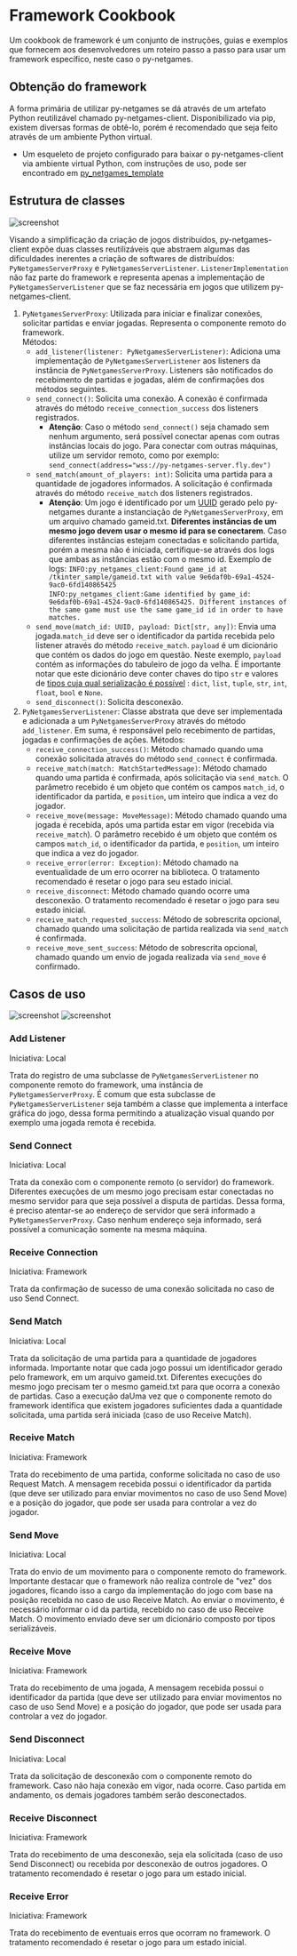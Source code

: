 # Framework Cookbook

Um cookbook de framework é um conjunto de instruções, guias e exemplos que fornecem aos desenvolvedores um roteiro passo a passo para usar um framework específico, neste caso o py-netgames.

## Obtenção do framework

A forma primária de utilizar py-netgames se dá através de um artefato Python reutilizável chamado py-netgames-client. Disponibilizado via pip, existem diversas formas de obtê-lo, porém é recomendado que seja feito através de um ambiente Python virtual.

* Um esqueleto de projeto configurado para baixar o py-netgames-client via ambiente virtual Python, com instruções de uso, pode ser encontrado em [py_netgames_template](https://github.com/gabrielroza/py_netgames_template)


## Estrutura de classes

![screenshot](/imgs/py_netgames_client_public_classes.jpg)

Visando a simplificação da criação de jogos distribuídos, py-netgames-client expõe duas classes reutilizáveis que abstraem algumas das dificuldades inerentes a criação de softwares de distribuídos: `PyNetgamesServerProxy` e `PyNetgamesServerListener`. `ListenerImplementation` não faz parte do framework e representa apenas a implementação de `PyNetgamesServerListener` que se faz necessária em jogos que utilizem py-netgames-client.

1. `PyNetgamesServerProxy`: Utilizada para iniciar e finalizar conexões, solicitar partidas e enviar jogadas. Representa o componente remoto do framework.  
 Métodos:
    -  `add_listener(listener: PyNetgamesServerListener)`: Adiciona uma implementação de `PyNetgamesServerListener` aos listeners da instância de `PyNetgamesServerProxy`. Listeners são notificados do recebimento de partidas e jogadas, além de confirmações dos métodos seguintes.
    -  `send_connect()`: Solicita uma conexão. A conexão é confirmada através do método `receive_connection_success` dos listeners registrados.
        * **Atenção**: Caso o método `send_connect()` seja chamado sem nenhum argumento, será possível conectar apenas com outras instâncias locais do jogo. Para conectar com outras máquinas, utilize um servidor remoto, como por exemplo: `send_connect(address="wss://py-netgames-server.fly.dev")`  	      
    -  `send_match(amount_of_players: int)`: Solicita uma partida para a quantidade de jogadores informados. A solicitação é confirmada através do método `receive_match` dos listeners registrados.
        * **Atenção**: Um jogo é identificado por um [UUID][UUID] gerado pelo py-netgames durante a instanciação de `PyNetgamesServerProxy`, em um arquivo chamado gameid.txt. **Diferentes instâncias de um mesmo jogo devem usar o mesmo id para se conectarem**. Caso diferentes instâncias estejam conectadas e solicitando partida, porém a mesma não é iniciada, certifique-se através dos logs que ambas as instâncias estão com o mesmo id. Exemplo de logs:
                `INFO:py_netgames_client:Found game_id at /tkinter_sample/gameid.txt with value 9e6daf0b-69a1-4524-9ac0-6fd140865425`  
                `INFO:py_netgames_client:Game identified by game_id: 9e6daf0b-69a1-4524-9ac0-6fd140865425. Different instances of the same game must use the same game_id id in order to have matches.`
    -  `send_move(match_id: UUID, payload: Dict[str, any])`: Envia uma jogada.`match_id` deve ser o identificador da partida recebida pelo listener através do método `receive_match`. `payload` é um dicionário que contém os dados do jogo em questão. Neste exemplo, `payload` contém as informações do tabuleiro de jogo da velha. É importante notar que este dicionário deve conter chaves do tipo `str` e valores de [tipos cuja qual serialização é possível](https://docs.python.org/3/library/json.html#json.JSONDecoder) : `dict`, `list`, `tuple`, `str`, `int`, `float`, `bool` e `None`.
    -  `send_disconnect()`: Solicita desconexão.
2. `PyNetgamesServerListener`: Classe abstrata que deve ser implementada e adicionada a um `PyNetgamesServerProxy` através do método `add_listener`. Em suma, é responsável pelo recebimento de partidas, jogadas e confirmações de ações. Métodos:
    - `receive_connection_success()`: Método chamado quando uma conexão solicitada através do método `send_connect` é confirmada.
    - `receive_match(match: MatchStartedMessage)`: Método chamado quando uma partida é confirmada, após solicitação via `send_match`. O parâmetro recebido é um objeto que contém os campos `match_id`, o identificador da partida, e `position`, um inteiro que indica a vez do jogador.
    - `receive_move(message: MoveMessage)`: Método chamado quando uma jogada é recebida, após uma partida estar em vigor (recebida via `receive_match`). O parâmetro recebido é um objeto que contém os campos `match_id`, o identificador da partida, e `position`, um inteiro que indica a vez do jogador.
    - `receive_error(error: Exception)`: Método chamado na eventualidade de um erro ocorrer na biblioteca. O tratamento recomendado é resetar o jogo para seu estado inicial.
    - `receive_disconnect`: Método chamado quando ocorre uma desconexão. O tratamento recomendado é resetar o jogo para seu estado inicial.
    - `receive_match_requested_success`: Método de sobrescrita opcional, chamado quando uma solicitação de partida realizada via `send_match` é confirmada.
    - `receive_move_sent_success`: Método de sobrescrita opcional, chamado quando um envio de jogada realizada via `send_move` é confirmado.

## Casos de uso

![screenshot](/imgs/py_netgames_use_cases.jpg)
![screenshot](/imgs/py_netgames_interaction_overview.jpg)

### Add Listener

Iniciativa: Local

Trata do registro de uma subclasse de `PyNetgamesServerListener` no componente remoto do framework, uma instância de `PyNetgamesServerProxy`. É comum que esta subclasse de `PyNetgamesServerListener` seja também a classe que implementa a interface gráfica do jogo, dessa forma permitindo a atualização visual quando por exemplo uma jogada remota é recebida.

### Send Connect

Iniciativa: Local

Trata da conexão com o componente remoto (o servidor) do framework. Diferentes execuções de um mesmo jogo precisam estar conectadas no mesmo servidor para que seja possível a disputa de partidas. Dessa forma, é preciso atentar-se ao endereço de servidor que será informado a `PyNetgamesServerProxy`. Caso nenhum endereço seja informado, será possível a comunicação somente na mesma máquina. 

### Receive Connection

Iniciativa: Framework

Trata da confirmação de sucesso de uma conexão solicitada no caso de uso Send Connect. 

### Send Match

Iniciativa: Local

Trata da solicitação de uma partida para a quantidade de jogadores informada. Importante notar que cada jogo possui um identificador gerado pelo framework, em um arquivo gameid.txt. Diferentes execuções do mesmo jogo precisam ter o mesmo gameid.txt para que ocorra a conexão de partidas. Caso a execução daUma vez que o componente remoto do framework identifica que existem jogadores suficientes dada a quantidade solicitada, uma partida será iniciada (caso de uso Receive Match).


### Receive Match

Iniciativa: Framework

Trata do recebimento de uma partida, conforme solicitada no caso de uso Request Match. A mensagem recebida possui o identificador da partida (que deve ser utilizado para enviar movimentos no caso de uso Send Move) e a posição do jogador, que pode ser usada para controlar a vez do jogador.

### Send Move

Iniciativa: Local

Trata do envio de um movimento para o componente remoto do framework. Importante destacar que o framework não realiza controle de "vez" dos jogadores, ficando isso a cargo da implementação do jogo com base na posição recebida no caso de uso Receive Match. Ao enviar o movimento, é necessário informar o id da partida, recebido no caso de uso Receive Match. O movimento enviado deve ser um dicionário composto por tipos serializáveis.

### Receive Move

Iniciativa: Framework

Trata do recebimento de uma jogada, A mensagem recebida possui o identificador da partida (que deve ser utilizado para enviar movimentos no caso de uso Send Move) e a posição do jogador, que pode ser usada para controlar a vez do jogador.


### Send Disconnect

Iniciativa: Local

Trata da solicitação de desconexão com o componente remoto do framework. Caso não haja conexão em vigor, nada ocorre. Caso partida em andamento, os demais jogadores também serão desconectados.


### Receive Disconnect

Iniciativa: Framework

Trata do recebimento de uma desconexão, seja ela solicitada (caso de uso Send Disconnect) ou recebida por desconexão de outros jogadores. O tratamento recomendado é resetar o jogo para um estado inicial.


### Receive Error

Iniciativa: Framework

Trata do recebimento de eventuais erros que ocorram no framework. O tratamento recomendado é resetar o jogo para um estado inicial.



[UUID]: https://en.wikipedia.org/wiki/Universally_unique_identifier